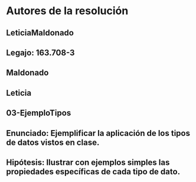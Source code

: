 # Autores de la resolución
## LeticiaMaldonado
## Legajo: 163.708-3
## Maldonado
## Leticia

## 03-EjemploTipos
## Enunciado: Ejemplificar la aplicación de los tipos de datos vistos en clase.
## Hipótesis: Ilustrar con ejemplos simples las propiedades específicas de cada tipo de dato. 

